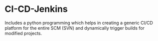 # CI-CD-Jenkins
Includes a python programming which helps in creating a generic CI/CD platform for the entire SCM (SVN) and dynamically trigger
builds for modified projects.
